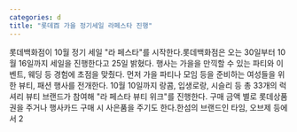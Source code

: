 ```yaml
---
categories: d
title: "롯데百 가을 정기세일 라페스타 진행"
---
```

롯데백화점이 10월 정기 세일 "라 페스타"를 시작한다.롯데백화점은 오는 30일부터 10월 16일까지 세일을 진행한다고 25일 밝혔다. 행사는 가을을 만끽할 수 있는 파티와 이벤트, 웨딩 등 경험에 초점을 맞췄다. 먼저 가을 파티나 모임 등을 준비하는 여성들을 위한 뷰티, 패션 행사를 전개한다. 10월 10일까지 랑콤, 입생로랑, 시슬리 등 총 33개의 럭셔리 뷰티 브랜드가 참여해 "라 페스타 뷰티 위크"를 진행한다. 구매 금액 별로 롯데상품권을 주거나 행사카드 구매 시 사은품을 주기도 한다.한섬의 브랜드인 타임, 오브제 등에서 2
